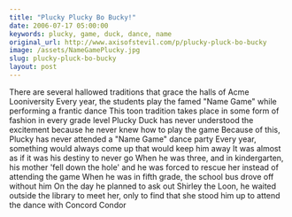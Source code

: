 ```yaml
---
title: "Plucky Plucky Bo Bucky!"
date: 2006-07-17 05:00:00
keywords: plucky, game, duck, dance, name
original_url: http://www.axisofstevil.com/p/plucky-pluck-bo-bucky
image: /assets/NameGamePlucky.jpg
slug: plucky-pluck-bo-bucky
layout: post
---
```


There are several hallowed traditions that grace the halls of Acme Looniversity  Every year, the students play the famed &quot;Name Game&quot; while performing a frantic dance This toon tradition takes place in some form of fashion in every grade level Plucky Duck has never understood the excitement because he never knew how to play the game Because of this, Plucky has never attended a &quot;Name Game&quot; dance party Every year, something would always come up that would keep him away It was almost as if it was his destiny to never go When he was three, and in kindergarten, his mother &#039;fell down the hole&#039; and he was forced to rescue her instead of attending the game When he was in fifth grade, the school bus drove off without him On the day he planned to ask out Shirley the Loon, he waited outside the library to meet her, only to find that she stood him up to attend the dance with Concord Condor


